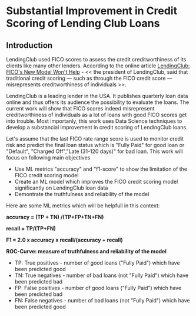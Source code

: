 # Substantial Improvement in Credit Scoring of Lending Club Loans

## Introduction

LendingClub used FICO scores to assess the credit creditworthiness of its clients like many other lenders. According to the online article [LendingClub: FICO's New Model Won't Help](https://www.pymnts.com/consumer-finance/2020/lendingclub-president-fico-model-wont-save-credit-scoring-dinosaur/) - << the president of LendingClub, said that traditional credit scoring — such as through the FICO credit score — misrepresents creditworthiness of individuals >>.

LendingClub is a leading lender in the USA. It publishes quarterly loan data online and thus offers its audience the possibility to evaluate the loans. The current work will show that FICO scores indeed misrepresent creditworthiness of individuals as a lot of loans with good FICO scores get into trouble. Most importanly, this work uses Data Science techniques to develop a substancial improvement in credit scoring of LendingClub loans.  

Let's assume that the last FICO rate range score is used to monitor credit risk and predict the final loan status which is "Fully Paid" for good loan or "Default", "Charged Off","Late (31-120 days)" for bad loan. This work will focus on following main objectives

- Use ML metrics "accuracy" and "f1-score" to show the limitation of the FICO credit scoring model
- Create an ML model which improves the FICO credit scoring model significantly on LendingClub loan data
- Demontrate the truthfulness and reliability of the model

Here are some ML metrics which will be helpfull in this context:

**accuracy = (TP + TN) /(TP+FP+TN+FN)**

**recall = TP/(TP+FN)**

**F1 = 2.0 x accuracy x recall/(accuracy + recall)**

**ROC-Curve: measure of truthfulness and reliability of the model**

- TP: True positives - number of good loans ("Fully Paid") which have been predicted good 
- TN: True negatives - number of bad loans (not "Fully Paid") which have been predicted bad 
- FP: False positives - number of good loans ("Fully Paid") which have been predicted bad
- FN: False negatives - number of bad loans (not "Fully Paid") which have been predicted good
